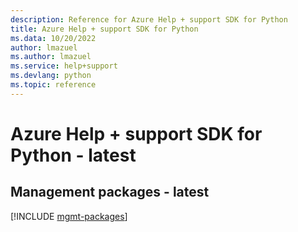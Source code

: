 ```yaml
---
description: Reference for Azure Help + support SDK for Python
title: Azure Help + support SDK for Python
ms.data: 10/20/2022
author: lmazuel
ms.author: lmazuel
ms.service: help+support
ms.devlang: python
ms.topic: reference
---
```

# Azure Help + support SDK for Python - latest

## Management packages - latest
[!INCLUDE [mgmt-packages](help-+-support-mgmt-index.md)]